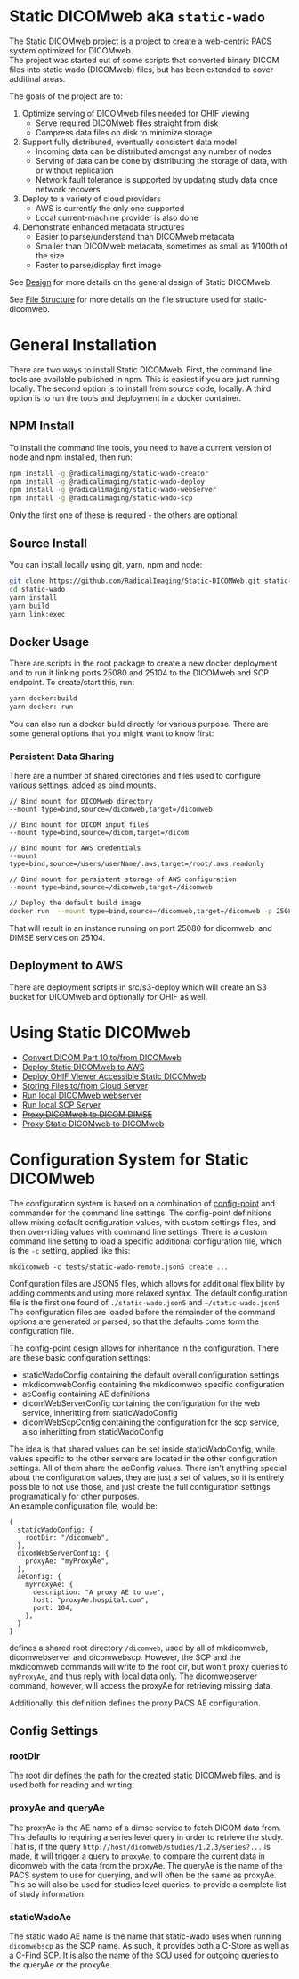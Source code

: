 # Static DICOMweb   aka `static-wado`

The Static DICOMweb project is a project to create a web-centric PACS system optimized for DICOMweb.  
The project was started out of some scripts that converted binary DICOM files into static wado (DICOMweb) files, but has been extended to cover additinal areas.  

The goals of the project are to:
  1. Optimize serving of DICOMweb files needed for OHIF viewing
     * Serve required DICOMweb files straight from disk
     * Compress data files on disk to minimize storage
  3. Support fully distributed, eventually consistent data model
     * Incoming data can be distributed amongst any number of nodes
     * Serving of data can be done by distributing the storage of data, with or without replication
     * Network fault tolerance is supported by updating study data once network recovers
  5. Deploy to a variety of cloud providers
     * AWS is currently the only one supported
     * Local current-machine provider is also done
  7. Demonstrate enhanced metadata structures
     * Easier to parse/understand than DICOMweb metadata
     * Smaller than DICOMweb metadata, sometimes as small as 1/100th of the size
     * Faster to parse/display first image

See [Design](./packages/static-wado-creator/docs/design.md) for more details on the general design of Static DICOMweb.

See [File Structure](./file-structure.md) for more details on the file structure used for static-dicomweb.

# General Installation
There are two ways to install Static DICOMweb.  First, the command line tools are available published in npm.  This is easiest if you are just running locally.  The second option is to install from source code, locally.
A third option is to run the tools and deployment in a docker container.

## NPM Install
To install the command line tools, you need to have a current version of node and npm installed, then run:

```bash
npm install -g @radicalimaging/static-wado-creator
npm install -g @radicalimaging/static-wado-deploy
npm install -g @radicalimaging/static-wado-webserver
npm install -g @radicalimaging/static-wado-scp
```

Only the first one of these is required - the others are optional.

## Source Install
You can install locally using git, yarn, npm and node:

```bash
git clone https://github.com/RadicalImaging/Static-DICOMWeb.git static-wado
cd static-wado
yarn install
yarn build
yarn link:exec
```

## Docker Usage
There are scripts in the root package to create a new docker deployment and to run it linking ports 25080 and 25104 to the DICOMweb and SCP endpoint.  To create/start this, run:

```bash
yarn docker:build
yarn docker: run
```

You can also run a docker build directly for various purpose.  There are some general options that you might
want to know first:

### Persistent Data Sharing
There are a number of shared directories and files used to configure various settings, added as bind mounts.

```
// Bind mount for DICOMweb directory
--mount type=bind,source=/dicomweb,target=/dicomweb

// Bind mount for DICOM input files
--mount type=bind,source=/dicom,target=/dicom

// Bind mount for AWS credentials
--mount type=bind,source=/users/userName/.aws,target=/root/.aws,readonly

// Bind mount for persistent storage of AWS configuration
--mount type=bind,source=/dicomweb,target=/dicomweb

```


```bash
// Deploy the default build image
docker run  --mount type=bind,source=/dicomweb,target=/dicomweb -p 25080:5000 -p 25104:11112 -d braveheartsoftware/static-dicomweb:0.6 
```

That will result in an instance running on port 25080 for dicomweb, and DIMSE services on 25104.

## Deployment to AWS
There are deployment scripts in src/s3-deploy which will create an S3 bucket for DICOMweb and optionally for OHIF as well.

# Using Static DICOMweb

* [Convert DICOM Part 10 to/from DICOMweb](./packages/static-wado-creator/README.md)
* [Deploy Static DICOMweb to AWS](./packages/s3-deploy/README.md)
* [Deploy OHIF Viewer Accessible Static DICOMweb](./packages/s3-deploy/README.md#deploy-ohif)
* [Storing Files to/from Cloud Server](./packages/static-wado-deploy/README.md)
* [Run local DICOMweb webserver](./packages/static-wado-webserver/README.md)
* [Run local SCP Server](./packages/static-wado-scp/README.md)
* ~~[Proxy DICOMweb to DICOM DIMSE](./packages/static-wado-webserver/dimse-proxy.md)~~
* ~~[Proxy Static DICOMweb to DICOMweb](./packages/static-wado-webserver/dicomweb-proxy.md)~~


# Configuration System for Static DICOMweb
The configuration system is based on a combination of [config-point](http://github.com/OHIF/config-point) and commander for the command line settings.  The config-point definitions allow mixing default configuration values, with custom settings files, and then over-riding values with command line settings.  There is a custom command line setting to load a specific additional configuration file, which is the `-c` setting, applied like this:
```
mkdicomweb -c tests/static-wado-remote.json5 create ...
```
Configuration files are JSON5 files, which allows for additional flexibility by adding comments and using more relaxed syntax.
The default configuration file is the first one found of `./static-wado.json5` and `~/static-wado.json5`
The configuration files are loaded before the remainder of the command options are generated or parsed, so that the defaults come form the configuration file.

The config-point design allows for inheritance in the configuration.  There are these basic configuration settings:
* staticWadoConfig containing the default overall configuration settings
* mkdicomwebConfig containing the mkdicomweb specific configuration
* aeConfig containing AE definitions
* dicomWebServerConfig containing the configuration for the web service, inheritting from staticWadoConfig
* dicomWebScpConfig  containing the configuration for the scp service, also inheritting from staticWadoConfig

The idea is that shared values can be set inside staticWadoConfig, while values specific to the other servers are located in the other configuration settings.  All of them share the aeConfig values.  There isn't anything special about the configuration values, they are just a set of values, so it is entirely possible to not use those, and just create the full configuration settings programatically for other purposes.  
An example configuration file, would be:
```
{
  staticWadoConfig: {
    rootDir: "/dicomweb",
  },
  dicomWebServerConfig: {
    proxyAe: "myProxyAe",
  },
  aeConfig: {
    myProxyAe: {
      description: "A proxy AE to use",
      host: "proxyAe.hospital.com",
      port: 104,
    },
  }
}
```
defines a shared root directory `/dicomweb`, used by all of mkdicomweb, dicomwebserver and dicomwebscp.  However, the SCP and the mkdicomweb commands will write to the root dir, but won't proxy queries to `myProxyAe`, and thus reply with local data only.  The dicomwebserver command, however, will access the proxyAe for retrieving missing data.

Additionally, this definition defines the proxy PACS AE configuration.

## Config Settings

### rootDir
The root dir defines the path for the created static DICOMweb files, and is used both for reading and writing.

### proxyAe and queryAe
The proxyAe is the AE name of a dimse service to fetch DICOM data from.  This defaults to requiring a series level query in order to retrieve the study. That is, if the query `http://host/dicomweb/studies/1.2.3/series?...` is made, it will trigger a query to 
`proxyAe`, to compare the current data in dicomweb with the data from the proxyAe.  The queryAe is the name of the PACS system to use for querying, and will often be the same as proxyAe.  This ae will also be used for studies level queries, to provide a complete list of study information.

### staticWadoAe
The static wado AE name is the name that static-wado uses when running `dicomwebscp` as the SCP name.  As such, it provides both a C-Store as well as a C-Find SCP.  It is also the name of the SCU used for outgoing queries to the queryAe or the proxyAe.
